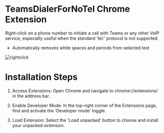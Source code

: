 # TeamsDialerForNoTel Chrome Extension

Right-click on a phone number to initiate a call with Teams or any other VoIP service, especially useful when the standard 'tel:' protocol is not supported.

- Automatically removes white spaces and periods from selected text

![rightclick](https://github.com/DHCPizza/DialWithTeams/assets/59972478/367d13c4-bd8a-4e98-b038-bc185e3de26e)


# Installation Steps
1. Access Extensions: Open Chrome and navigate to chrome://extensions/ in the address bar.

2. Enable Developer Mode: In the top-right corner of the Extensions page, find and activate the 'Developer mode' toggle.

3. Load Extension: Select the 'Load unpacked' button to choose and install your unpacked extension.
